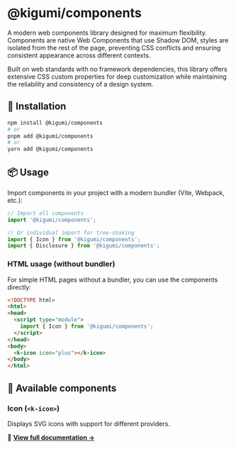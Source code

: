 # @kigumi/components

A modern web components library designed for maximum flexibility.
Components are native Web Components that use Shadow DOM, styles are isolated from the rest of the page, preventing CSS conflicts and ensuring consistent appearance across different contexts.

Built on web standards with no framework dependencies, this library offers extensive CSS custom properties for deep customization while maintaining the reliability and consistency of a design system.

## 🚀 Installation

```bash
npm install @kigumi/components
# or
pnpm add @kigumi/components
# or
yarn add @kigumi/components
```

## 📦 Usage

Import components in your project with a modern bundler (Vite, Webpack, etc.):

```javascript
// Import all components
import '@kigumi/components';

// Or individual import for tree-shaking
import { Icon } from '@kigumi/components';
import { Disclosure } from '@kigumi/components';
```

### HTML usage (without bundler)

For simple HTML pages without a bundler, you can use the components directly:

```html
<!DOCTYPE html>
<html>
<head>
  <script type="module">
    import { Icon } from '@kigumi/components';
  </script>
</head>
<body>
  <k-icon icon="plus"></k-icon>
</body>
</html>
```

## 🧩 Available components

### Icon (`<k-icon>`)

Displays SVG icons with support for different providers.

📖 **[View full documentation →](./src/components/icon/README.md)**
